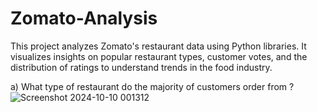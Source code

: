 # Zomato-Analysis

This project analyzes Zomato's restaurant data using Python libraries. It visualizes insights on popular restaurant types, customer votes, and the distribution of ratings to understand trends in the food industry.


a) What type of restaurant do the majority of customers order from ?
![Screenshot 2024-10-10 001312](https://github.com/user-attachments/assets/04248277-c3ed-42b7-bcbf-b073b9552ef2)
